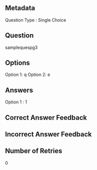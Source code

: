 ## Metadata
Question Type : Single Choice

## Question
samplequespg3

## Options
Option 1: q
Option 2: e

## Answers
Option 1 : 1

## Correct Answer Feedback


## Incorrect Answer Feedback


## Number of Retries
0

